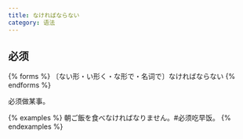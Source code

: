 ```yaml
---
title: なければならない
category: 语法
---
```


## 必须

{% forms %}
〔ない形・い形く・な形で・名词で〕なければならない
{% endforms %}

必须做某事。

{% examples %}
朝ご飯を食べなければなりません。#必须吃早饭。
{% endexamples %}
